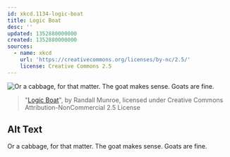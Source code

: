 ```yaml
---
id: xkcd.1134-logic-boat
title: Logic Boat
desc: ''
updated: 1352880000000
created: 1352880000000
sources:
  - name: xkcd
    url: 'https://creativecommons.org/licenses/by-nc/2.5/'
    license: Creative Commons 2.5
---
```

![Or a cabbage, for that matter. The goat makes sense. Goats are fine.](https://imgs.xkcd.com/comics/logic_boat.png)
> "[Logic Boat](https://xkcd.com/1134/)", by Randall Munroe, licensed under Creative Commons Attribution-NonCommercial 2.5 License

## Alt Text
Or a cabbage, for that matter. The goat makes sense. Goats are fine.
